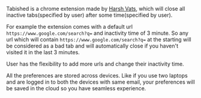 Tabished is a chrome extension made by [Harsh Vats](https://www.linkedin.com/in/harsh-vats-02b210150/), which will close all inactive tabs(specified by user) after some time(specified by user).

For example the extension comes with a default url `https://www.google.com/search?q=` and inactivity time of 3 minute.
So any url which will contain `https://www.google.com/search?q=` at the starting will be considered as a bad tab and will automatically close if you haven't visited it in the last 3 minutes.

User has the flexibility to add more urls and change their inactivity time.

All the preferences are stored across devices. Like if you use two laptops and are logged in to both the devices with same email, your preferences will be saved in the cloud so you have seamless experience.
